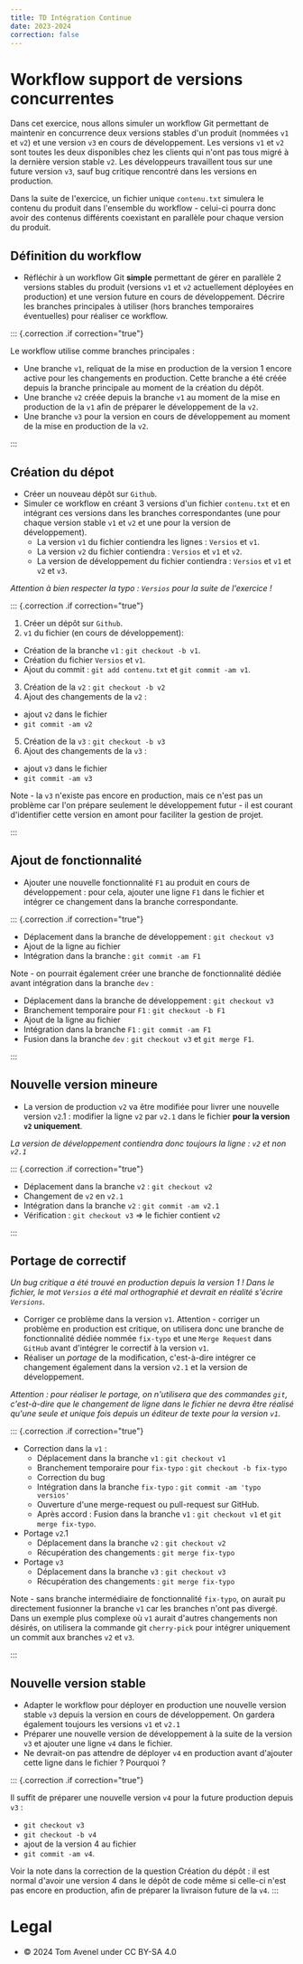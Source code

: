 ```yaml
---
title: TD Intégration Continue
date: 2023-2024
correction: false
---
```


# Workflow support de versions concurrentes

Dans cet exercice, nous allons simuler un workflow Git permettant de maintenir en concurrence deux versions stables d'un produit (nommées `v1` et `v2`) et une version `v3` en cours de développement. Les versions `v1` et `v2` sont toutes les deux disponibles chez les clients qui n'ont pas tous migré à la dernière version stable `v2`. Les développeurs travaillent tous sur une future version `v3`, sauf bug critique rencontré dans les versions en production.

Dans la suite de l'exercice, un fichier unique `contenu.txt` simulera le contenu du produit dans l'ensemble du workflow - celui-ci pourra donc avoir des contenus différents coexistant en parallèle pour chaque version du produit.

## Définition du workflow

- Réfléchir à un workflow Git **simple** permettant de gérer en parallèle 2 versions stables du produit (versions `v1` et `v2` actuellement déployées en production) et une version future en cours de développement. Décrire les branches principales à utiliser (hors branches temporaires éventuelles) pour réaliser ce workflow.

::: {.correction .if correction="true"}

Le workflow utilise comme branches principales :

- Une branche `v1`, reliquat de la mise en production de la version 1 encore active pour les changements en production. Cette branche a été créée depuis la branche principale au moment de la création du dépôt.
- Une branche `v2` créée depuis la branche `v1` au moment de la mise en production de la `v1` afin de préparer le développement de la `v2`.
- Une branche `v3` pour la version en cours de développement au moment de la mise en production de la `v2`.

:::

## Création du dépot

- Créer un nouveau dépôt sur `Github`.
- Simuler ce workflow en créant 3 versions d'un fichier `contenu.txt` et en intégrant ces versions dans les branches correspondantes (une pour chaque version stable `v1` et `v2` et une pour la version de développement).
  + La version `v1` du fichier contiendra les lignes : `Versios` et `v1`.
  + La version `v2` du fichier contiendra : `Versios` et `v1` et `v2`.
  + La version de développement du fichier contiendra : `Versios` et `v1` et `v2` et `v3`.

_Attention à bien respecter la typo : `Versios` pour la suite de l'exercice !_

::: {.correction .if correction="true"}

1. Créer un dépôt sur `Github`.
2. `v1` du fichier (en cours de développement):
  - Création de la branche `v1` : `git checkout -b v1`.
  - Création du fichier `Versios` et `v1`.
  - Ajout du commit : `git add contenu.txt` et `git commit -am v1`.
3. Création de la `v2` : `git checkout -b v2`
4. Ajout des changements de la `v2` :
  - ajout `v2` dans le fichier
  - `git commit -am v2`
5. Création de la `v3` : `git checkout -b v3`
6. Ajout des changements de la `v3` : 
  - ajout `v3` dans le fichier
  - `git commit -am v3`

Note - la `v3` n'existe pas encore en production, mais ce n'est pas un problème car l'on prépare seulement le développement futur - il est courant d'identifier cette version en amont pour faciliter la gestion de projet.

:::

## Ajout de fonctionnalité

- Ajouter une nouvelle fonctionnalité `F1` au produit en cours de développement : pour cela, ajouter une ligne `F1` dans le fichier et intégrer ce changement dans la branche correspondante.

::: {.correction .if correction="true"}

- Déplacement dans la branche de développement : `git checkout v3`
- Ajout de la ligne au fichier
- Intégration dans la branche : `git commit -am F1`

Note - on pourrait également créer une branche de fonctionnalité dédiée avant intégration dans la branche `dev` :

- Déplacement dans la branche de développement : `git checkout v3`
- Branchement temporaire pour `F1` : `git checkout -b F1`
- Ajout de la ligne au fichier
- Intégration dans la branche `F1` : `git commit -am F1`
- Fusion dans la branche `dev` : `git checkout v3` et `git merge F1`.

:::

## Nouvelle version mineure

- La version de production `v2` va être modifiée pour livrer une nouvelle version `v2`.1 : modifier la ligne `v2` par `v2.1` dans le fichier **pour la version `v2` uniquement**.

_La version de développement contiendra donc toujours la ligne : `v2` et non `v2.1`_

::: {.correction .if correction="true"}

- Déplacement dans la branche `v2` : `git checkout v2`
- Changement de `v2` en `v2.1`
- Intégration dans la branche `v2` : `git commit -am v2.1`
- Vérification : `git checkout v3` => le fichier contient `v2`

:::

## Portage de correctif

_Un bug critique a été trouvé en production depuis la version 1 ! Dans le fichier, le mot `Versios` a été mal orthographié et devrait en réalité s'écrire `Versions`._

- Corriger ce problème dans la version `v1`. Attention - corriger un problème en production est critique, on utilisera donc une branche de fonctionnalité dédiée nommée `fix-typo` et une `Merge Request` dans `GitHub` avant d'intégrer le correctif à la version `v1`.
- Réaliser un _portage_ de la modification, c'est-à-dire intégrer ce changement également dans la version `v2.1` et la version de développement.

_Attention : pour réaliser le portage, on n'utilisera que des commandes `git`, c'est-à-dire que le changement de ligne dans le fichier ne devra être réalisé qu'une seule et unique fois depuis un éditeur de texte pour la version `v1`._

::: {.correction .if correction="true"}

- Correction dans la `v1` :
  - Déplacement dans la branche `v1` : `git checkout v1`
  - Branchement temporaire pour `fix-typo` : `git checkout -b fix-typo`
  - Correction du bug
  - Intégration dans la branche `fix-typo` : `git commit -am 'typo versios'`
  - Ouverture d'une merge-request ou pull-request sur GitHub.
  - Après accord : Fusion dans la branche `v1` : `git checkout v1` et `git merge fix-typo`.
- Portage `v2`.1
  - Déplacement dans la branche `v2` : `git checkout v2`
  - Récupération des changements : `git merge fix-typo`
- Portage `v3`
  - Déplacement dans la branche `v3` : `git checkout v3`
  - Récupération des changements : `git merge fix-typo`

Note - sans branche intermédiaire de fonctionnalité `fix-typo`, on aurait pu directement fusionner la branche `v1` car les branches n'ont pas divergé. Dans un exemple plus complexe où `v1` aurait d'autres changements non désirés, on utilisera la commande git `cherry-pick` pour intégrer uniquement un commit aux branches `v2` et `v3`.

:::

## Nouvelle version stable

- Adapter le workflow pour déployer en production une nouvelle version stable `v3` depuis la version en cours de développement. On gardera également toujours les versions `v1` et `v2.1`
- Préparer une nouvelle version de développement à la suite de la version `v3` et ajouter une ligne `v4` dans le fichier.
- Ne devrait-on pas attendre de déployer `v4` en production avant d'ajouter cette ligne dans le fichier ? Pourquoi ?

::: {.correction .if correction="true"}

Il suffit de préparer une nouvelle version `v4` pour la future production depuis `v3` :

- `git checkout v3`
- `git checkout -b v4`
- ajout de la version 4 au fichier
- `git commit -am v4`.

Voir la note dans la correction de la question Création du dépôt : il est normal d'avoir une version 4 dans le dépôt de code même si celle-ci n'est pas encore en production, afin de préparer la livraison future de la `v4`.
:::

# Legal

- © 2024 Tom Avenel under CC  BY-SA 4.0

